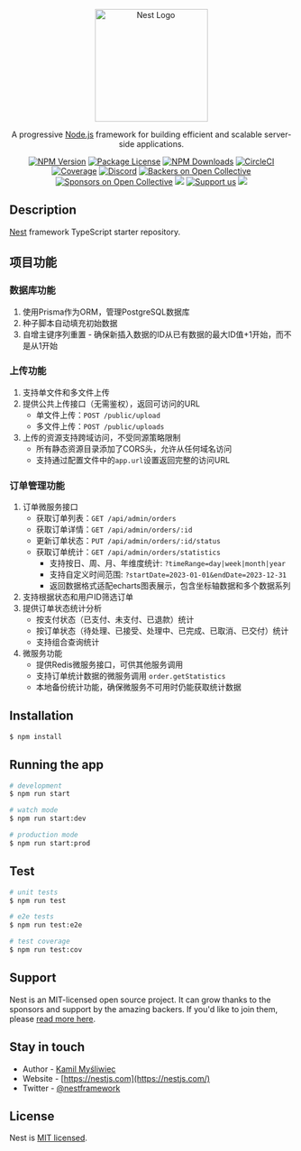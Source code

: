 <p align="center">
  <a href="http://nestjs.com/" target="blank"><img src="https://nestjs.com/img/logo-small.svg" width="200" alt="Nest Logo" /></a>
</p>

[circleci-image]: https://img.shields.io/circleci/build/github/nestjs/nest/master?token=abc123def456
[circleci-url]: https://circleci.com/gh/nestjs/nest

  <p align="center">A progressive <a href="http://nodejs.org" target="_blank">Node.js</a> framework for building efficient and scalable server-side applications.</p>
    <p align="center">
<a href="https://www.npmjs.com/~nestjscore" target="_blank"><img src="https://img.shields.io/npm/v/@nestjs/core.svg" alt="NPM Version" /></a>
<a href="https://www.npmjs.com/~nestjscore" target="_blank"><img src="https://img.shields.io/npm/l/@nestjs/core.svg" alt="Package License" /></a>
<a href="https://www.npmjs.com/~nestjscore" target="_blank"><img src="https://img.shields.io/npm/dm/@nestjs/common.svg" alt="NPM Downloads" /></a>
<a href="https://circleci.com/gh/nestjs/nest" target="_blank"><img src="https://img.shields.io/circleci/build/github/nestjs/nest/master" alt="CircleCI" /></a>
<a href="https://coveralls.io/github/nestjs/nest?branch=master" target="_blank"><img src="https://coveralls.io/repos/github/nestjs/nest/badge.svg?branch=master#9" alt="Coverage" /></a>
<a href="https://discord.gg/G7Qnnhy" target="_blank"><img src="https://img.shields.io/badge/discord-online-brightgreen.svg" alt="Discord"/></a>
<a href="https://opencollective.com/nest#backer" target="_blank"><img src="https://opencollective.com/nest/backers/badge.svg" alt="Backers on Open Collective" /></a>
<a href="https://opencollective.com/nest#sponsor" target="_blank"><img src="https://opencollective.com/nest/sponsors/badge.svg" alt="Sponsors on Open Collective" /></a>
  <a href="https://paypal.me/kamilmysliwiec" target="_blank"><img src="https://img.shields.io/badge/Donate-PayPal-ff3f59.svg"/></a>
    <a href="https://opencollective.com/nest#sponsor"  target="_blank"><img src="https://img.shields.io/badge/Support%20us-Open%20Collective-41B883.svg" alt="Support us"></a>
  <a href="https://twitter.com/nestframework" target="_blank"><img src="https://img.shields.io/twitter/follow/nestframework.svg?style=social&label=Follow"></a>
</p>
  <!--[![Backers on Open Collective](https://opencollective.com/nest/backers/badge.svg)](https://opencollective.com/nest#backer)
  [![Sponsors on Open Collective](https://opencollective.com/nest/sponsors/badge.svg)](https://opencollective.com/nest#sponsor)-->

## Description

[Nest](https://github.com/nestjs/nest) framework TypeScript starter repository.

## 项目功能

### 数据库功能

1. 使用Prisma作为ORM，管理PostgreSQL数据库
2. 种子脚本自动填充初始数据
3. 自增主键序列重置 - 确保新插入数据的ID从已有数据的最大ID值+1开始，而不是从1开始

### 上传功能

1. 支持单文件和多文件上传
2. 提供公共上传接口（无需鉴权），返回可访问的URL
   - 单文件上传：`POST /public/upload`
   - 多文件上传：`POST /public/uploads`
3. 上传的资源支持跨域访问，不受同源策略限制
   - 所有静态资源目录添加了CORS头，允许从任何域名访问
   - 支持通过配置文件中的`app.url`设置返回完整的访问URL

### 订单管理功能

1. 订单微服务接口
   - 获取订单列表：`GET /api/admin/orders`
   - 获取订单详情：`GET /api/admin/orders/:id`
   - 更新订单状态：`PUT /api/admin/orders/:id/status`
   - 获取订单统计：`GET /api/admin/orders/statistics`
     - 支持按日、周、月、年维度统计: `?timeRange=day|week|month|year`
     - 支持自定义时间范围: `?startDate=2023-01-01&endDate=2023-12-31`
     - 返回数据格式适配echarts图表展示，包含坐标轴数据和多个数据系列
2. 支持根据状态和用户ID筛选订单
3. 提供订单状态统计分析
   - 按支付状态（已支付、未支付、已退款）统计
   - 按订单状态（待处理、已接受、处理中、已完成、已取消、已交付）统计
   - 支持组合查询统计
4. 微服务功能
   - 提供Redis微服务接口，可供其他服务调用
   - 支持订单统计数据的微服务调用 `order.getStatistics`
   - 本地备份统计功能，确保微服务不可用时仍能获取统计数据

## Installation

```bash
$ npm install
```

## Running the app

```bash
# development
$ npm run start

# watch mode
$ npm run start:dev

# production mode
$ npm run start:prod
```

## Test

```bash
# unit tests
$ npm run test

# e2e tests
$ npm run test:e2e

# test coverage
$ npm run test:cov
```

## Support

Nest is an MIT-licensed open source project. It can grow thanks to the sponsors and support by the amazing backers. If you'd like to join them, please [read more here](https://docs.nestjs.com/support).

## Stay in touch

- Author - [Kamil Myśliwiec](https://kamilmysliwiec.com)
- Website - [https://nestjs.com](https://nestjs.com/)
- Twitter - [@nestframework](https://twitter.com/nestframework)

## License

Nest is [MIT licensed](LICENSE).

